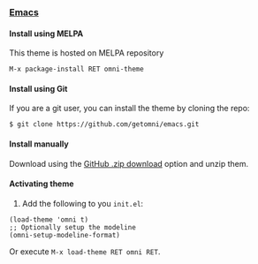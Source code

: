 ### [Emacs](https://www.gnu.org/software/emacs/)

#### Install using MELPA

This theme is hosted on MELPA repository

```
M-x package-install RET omni-theme
```

#### Install using Git

If you are a git user, you can install the theme by cloning the repo:

    $ git clone https://github.com/getomni/emacs.git

#### Install manually

Download using the [GitHub .zip download](https://github.com/getomni/emacs/archive/main.zip) option and unzip them.

#### Activating theme

1. Add the following to you `init.el`:
```elisp
(load-theme 'omni t)
;; Optionally setup the modeline
(omni-setup-modeline-format)
```

Or execute `M-x load-theme RET omni RET`.

